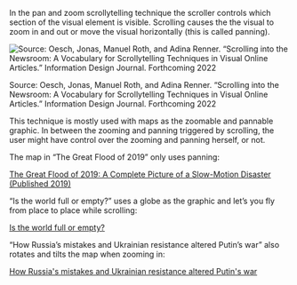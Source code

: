 In the pan and zoom scrollytelling technique the scroller controls which section of the visual element is visible. Scrolling causes the the visual to zoom in and out or move the visual horizontally (this is called panning).

![Source: Oesch, Jonas, Manuel Roth, and Adina Renner. “Scrolling into the Newsroom: A Vocabulary for Scrollytelling Techniques in Visual Online Articles.” Information Design Journal. Forthcoming 2022](Scrollytelling%200ae4533947224ed3b08305e4c650ce0d/scrollytelling-pan-zoom.png)

Source: Oesch, Jonas, Manuel Roth, and Adina Renner. “Scrolling into the Newsroom: A Vocabulary for Scrollytelling Techniques in Visual Online Articles.” Information Design Journal. Forthcoming 2022

This technique is mostly used with maps as the zoomable and pannable graphic. In between the zooming and panning triggered by scrolling, the user might have control over the zooming and panning herself, or not.

The map in “The Great Flood of 2019” only uses panning:

[The Great Flood of 2019: A Complete Picture of a Slow-Motion Disaster (Published 2019)](https://www.nytimes.com/interactive/2019/09/11/us/midwest-flooding.html)

“Is the world full or empty?” uses a globe as the graphic and let’s you fly from place to place while scrolling:

[Is the world full or empty?](https://storymaps.arcgis.com/stories/b4380439bc8c4293b36a4f9772c665ba)

“How Russia’s mistakes and Ukrainian resistance altered Putin’s war” also rotates and tilts the map when zooming in:

[How Russia's mistakes and Ukrainian resistance altered Putin's war](https://ig.ft.com/russias-war-in-ukraine-mapped/)